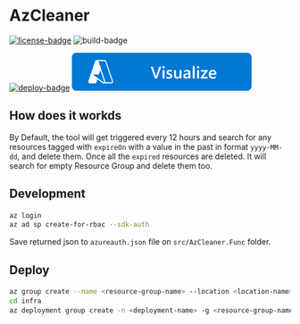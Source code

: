 # AzCleaner

[![license-badge]][license-link] ![build-badge]

[![deploy-badge]][deploy-link] [![visualize-badge]][visualize-link]

## How does it workds

By Default, the tool will get triggered every 12 hours and search for any resources tagged with `expireOn` with a value in the past in format `yyyy-MM-dd`, and delete them. Once all the `expired` resources are deleted. It will search for empty Resource Group and delete them too.

## Development

```sh
az login
az ad sp create-for-rbac --sdk-auth
```

Save returned json to `azureauth.json` file on `src/AzCleaner.Func` folder.

## Deploy

```sh
az group create --name <resource-group-name> --location <location-name>
cd infra
az deployment group create -n <deployment-name> -g <resource-group-name> -f azuredeploy.json
```

[license-badge]: <https://img.shields.io/github/license/alexkhil/az-cleaner>
[license-link]: <https://github.com/alexkhil/az-cleaner/blob/main/LICENSE>

[build-badge]: <https://img.shields.io/github/workflow/status/alexkhil/az-cleaner/Gated/main?label=main>

[deploy-badge]: <https://aka.ms/deploytoazurebutton>
[deploy-link]: <https://portal.azure.com/#create/Microsoft.Template/uri/https%3A%2F%2Fraw.githubusercontent.com%2Falexkhil%2Faz-cleaner%2Fmain%2Finfra%2Fazuredeploy.json>

[visualize-badge]: <https://raw.githubusercontent.com/Azure/azure-quickstart-templates/master/1-CONTRIBUTION-GUIDE/images/visualizebutton.svg?sanitize=true>
[visualize-link]: <http://armviz.io/#/?load=https%3A%2F%2Fraw.githubusercontent.com%2Falexkhil%2Faz-cleaner%2Fmain%2Finfra%2Fazuredeploy.json>
